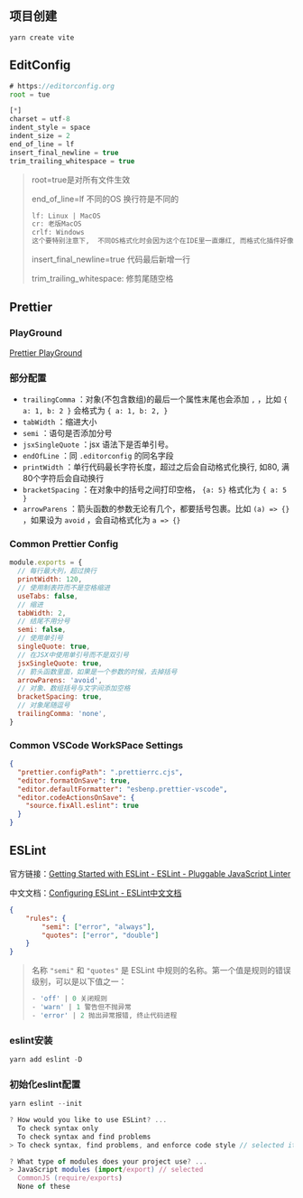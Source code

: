 ## 项目创建

`yarn create vite`

## EditConfig

```js
# https://editorconfig.org
root = tue

[*]
charset = utf-8
indent_style = space
indent_size = 2
end_of_line = lf
insert_final_newline = true
trim_trailing_whitespace = true
```

> root=true是对所有文件生效
>
> end_of_line=lf  不同的OS 换行符是不同的
>
> ```js
> lf: Linux | MacOS
> cr: 老版MacOS
> crlf: Windows
> 这个要特别注意下,  不同OS格式化时会因为这个在IDE里一直爆红, 而格式化插件好像不起作用, 就是因为这个行尾序列的问题,出现这个问题, 只需要在IDE的状态栏里改一下行尾序列就好了
> ```
>
> insert_final_newline=true 代码最后新增一行
>
> trim_trailing_whitespace: 修剪尾随空格

## Prettier

### PlayGround

[Prettier PlayGround](https://prettier.io/playground/)

### 部分配置

- `trailingComma` ：对象(不包含数组)的最后一个属性末尾也会添加 `,` ，比如 `{ a: 1, b: 2 }` 会格式为 `{ a: 1, b: 2, }`
- `tabWidth` ：缩进大小
- `semi` ：语句是否添加分号
- `jsxSingleQuote` ：jsx 语法下是否单引号。
- `endOfLine` ：同 `.editorconfig` 的同名字段
- `printWidth` ：单行代码最长字符长度，超过之后会自动格式化换行, 如80, 满80个字符后会自动换行
- `bracketSpacing` ：在对象中的括号之间打印空格， `{a: 5}` 格式化为 `{ a: 5 }`
- `arrowParens` ：箭头函数的参数无论有几个，都要括号包裹。比如 `(a) => {}` ，如果设为 `avoid` ，会自动格式化为 `a => {}`

### Common Prettier Config

```js
module.exports = {
  // 每行最大列，超过换行
  printWidth: 120,
  // 使用制表符而不是空格缩进
  useTabs: false,
  // 缩进
  tabWidth: 2,
  // 结尾不用分号
  semi: false,
  // 使用单引号
  singleQuote: true,
  // 在JSX中使用单引号而不是双引号
  jsxSingleQuote: true,
  // 箭头函数里面，如果是一个参数的时候，去掉括号
  arrowParens: 'avoid',
  // 对象、数组括号与文字间添加空格
  bracketSpacing: true,
  // 对象尾随逗号
  trailingComma: 'none',
}
```

### Common VSCode WorkSPace Settings

```json
{
  "prettier.configPath": ".prettierrc.cjs",
  "editor.formatOnSave": true,
  "editor.defaultFormatter": "esbenp.prettier-vscode",
  "editor.codeActionsOnSave": {
    "source.fixAll.eslint": true
  }
}
```

## ESLint

官方链接：[Getting Started with ESLint - ESLint - Pluggable JavaScript Linter](https://eslint.org/docs/latest/use/getting-started)

中文文档：[Configuring ESLint - ESLint中文文档](https://eslint.bootcss.com/docs/user-guide/configuring)

```json
{
    "rules": {
        "semi": ["error", "always"],
        "quotes": ["error", "double"]
    }
}
```

> 名称 `"semi"` 和 `"quotes"` 是 ESLint 中规则的名称。第一个值是规则的错误级别，可以是以下值之一：
>
> ```js
> - 'off' | 0 关闭规则
> - 'warn' | 1 警告但不抛异常
> - 'error' | 2 抛出异常报错, 终止代码进程
> ```

### eslint安装

```js
yarn add eslint -D
```

### 初始化eslint配置

```js
yarn eslint --init
```

```js
? How would you like to use ESLint? ...
  To check syntax only
  To check syntax and find problems
> To check syntax, find problems, and enforce code style // selected it 检查语法 检测问题 并强制规范代码风格

? What type of modules does your project use? ... 
> JavaScript modules (import/export) // selected
  CommonJS (require/exports)
  None of these
```

